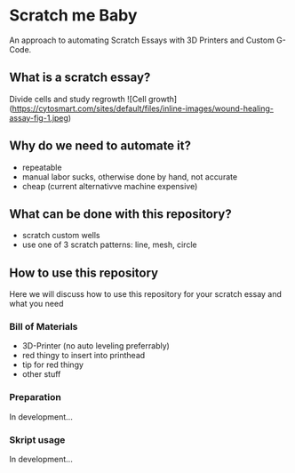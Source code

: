# Scratch me Baby

An approach to automating Scratch Essays with 3D Printers and Custom G-Code.

## What is a scratch essay?

Divide cells and study regrowth
![Cell growth]
(https://cytosmart.com/sites/default/files/inline-images/wound-healing-assay-fig-1.jpeg)

## Why do we need to automate it?

- repeatable
- manual labor sucks, otherwise done by hand, not accurate
- cheap (current alternativve machine expensive)

## What can be done with this repository?
- scratch custom wells
- use one of 3 scratch patterns: line, mesh, circle

## How to use this repository
Here we will discuss how to use this repository for your scratch essay and what you need

### Bill of Materials
- 3D-Printer (no auto leveling preferrably)
- red thingy to insert into printhead
- tip for red thingy
- other stuff

### Preparation
In development...

### Skript usage
In development...

